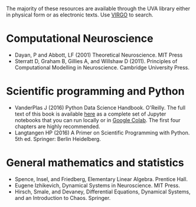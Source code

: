 
The majority of these resources are available through the UVA library either in physical form or as electronic texts. Use [VIRGO](http://www.library.virginia.edu/) to search.

# Computational Neuroscience

- Dayan, P and Abbott, LF (2001) Theoretical Neuroscience. MIT Press
- Sterratt D, Graham B, Gillies A, and Willshaw D (2011). Principles of
  Computational Modelling in Neuroscience. Cambridge University Press.

# Scientific programming and Python

- VanderPlas J (2016) Python Data Science Handbook. O'Reilly. The full text of this book is available [here](https://jakevdp.github.io/PythonDataScienceHandbook/) as a complete set of Jupyter notebooks that you can run locally or in [Google Colab](https://colab.research.google.com). The first four chapters are highly recommended.
- Langtangen HP (2016) A Primer on Scientific Programming with Python. 5th ed. Springer: Berlin Heidelberg.

# General mathematics and statistics

- Spence, Insel, and Friedberg, Elementary Linear Algebra. Prentice Hall.
- Eugene Izhikevich, Dynamical Systems in Neuroscience. MIT Press.
- Hirsch, Smale, and Devaney, Differential Equations, Dynamical Systems, and an
  Introduction to Chaos. Springer.
